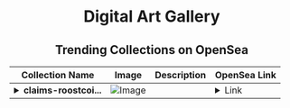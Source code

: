 <div align="center">

# Digital Art Gallery

## Trending Collections on OpenSea

| Collection Name                       | Image                                                                                     | Description                       | OpenSea Link                                                                                          |
|---------------------------------------|-------------------------------------------------------------------------------------------|-----------------------------------|--------------------------------------------------------------------------------------------------------|
| **<details><summary>claims-roostcoi...</summary>claims-roostcoin.com</details>** | ![Image](https://i.seadn.io/s/raw/files/5617c02e1b6485f28fbb425be9d2f7d5.jpg?w=500&auto=format?w=200&auto=format) |  | <details><summary>Link</summary>[claims-roostcoin.com](https://opensea.io/collection/claims-roostcoin-com-11)</details> |

</div>
